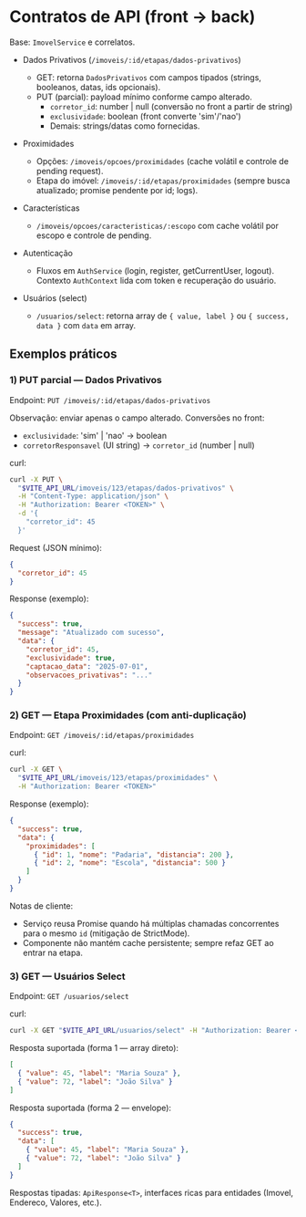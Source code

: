 # Contratos de API (front -> back)

Base: `ImovelService` e correlatos.

- Dados Privativos (`/imoveis/:id/etapas/dados-privativos`)
  - GET: retorna `DadosPrivativos` com campos tipados (strings, booleanos, datas, ids opcionais).
  - PUT (parcial): payload mínimo conforme campo alterado.
    - `corretor_id`: number | null (conversão no front a partir de string)
    - `exclusividade`: boolean (front converte 'sim'/'nao')
    - Demais: strings/datas como fornecidas.

- Proximidades
  - Opções: `/imoveis/opcoes/proximidades` (cache volátil e controle de pending request).
  - Etapa do imóvel: `/imoveis/:id/etapas/proximidades` (sempre busca atualizado; promise pendente por id; logs).

- Características
  - `/imoveis/opcoes/caracteristicas/:escopo` com cache volátil por escopo e controle de pending.

- Autenticação
  - Fluxos em `AuthService` (login, register, getCurrentUser, logout). Contexto `AuthContext` lida com token e recuperação do usuário.

- Usuários (select)
  - `/usuarios/select`: retorna array de `{ value, label }` ou `{ success, data }` com `data` em array.

## Exemplos práticos

### 1) PUT parcial — Dados Privativos

Endpoint: `PUT /imoveis/:id/etapas/dados-privativos`

Observação: enviar apenas o campo alterado. Conversões no front:
- `exclusividade`: 'sim' | 'nao' -> boolean
- `corretorResponsavel` (UI string) -> `corretor_id` (number | null)

curl:
```bash
curl -X PUT \
  "$VITE_API_URL/imoveis/123/etapas/dados-privativos" \
  -H "Content-Type: application/json" \
  -H "Authorization: Bearer <TOKEN>" \
  -d '{
    "corretor_id": 45
  }'
```

Request (JSON mínimo):
```json
{
  "corretor_id": 45
}
```

Response (exemplo):
```json
{
  "success": true,
  "message": "Atualizado com sucesso",
  "data": {
    "corretor_id": 45,
    "exclusividade": true,
    "captacao_data": "2025-07-01",
    "observacoes_privativas": "..."
  }
}
```

### 2) GET — Etapa Proximidades (com anti-duplicação)

Endpoint: `GET /imoveis/:id/etapas/proximidades`

curl:
```bash
curl -X GET \
  "$VITE_API_URL/imoveis/123/etapas/proximidades" \
  -H "Authorization: Bearer <TOKEN>"
```

Response (exemplo):
```json
{
  "success": true,
  "data": {
    "proximidades": [
      { "id": 1, "nome": "Padaria", "distancia": 200 },
      { "id": 2, "nome": "Escola", "distancia": 500 }
    ]
  }
}
```

Notas de cliente:
- Serviço reusa Promise quando há múltiplas chamadas concorrentes para o mesmo `id` (mitigação de StrictMode).
- Componente não mantém cache persistente; sempre refaz GET ao entrar na etapa.

### 3) GET — Usuários Select

Endpoint: `GET /usuarios/select`

curl:
```bash
curl -X GET "$VITE_API_URL/usuarios/select" -H "Authorization: Bearer <TOKEN>"
```

Resposta suportada (forma 1 — array direto):
```json
[
  { "value": 45, "label": "Maria Souza" },
  { "value": 72, "label": "João Silva" }
]
```

Resposta suportada (forma 2 — envelope):
```json
{
  "success": true,
  "data": [
    { "value": 45, "label": "Maria Souza" },
    { "value": 72, "label": "João Silva" }
  ]
}
```

Respostas tipadas: `ApiResponse<T>`, interfaces ricas para entidades (Imovel, Endereco, Valores, etc.).

